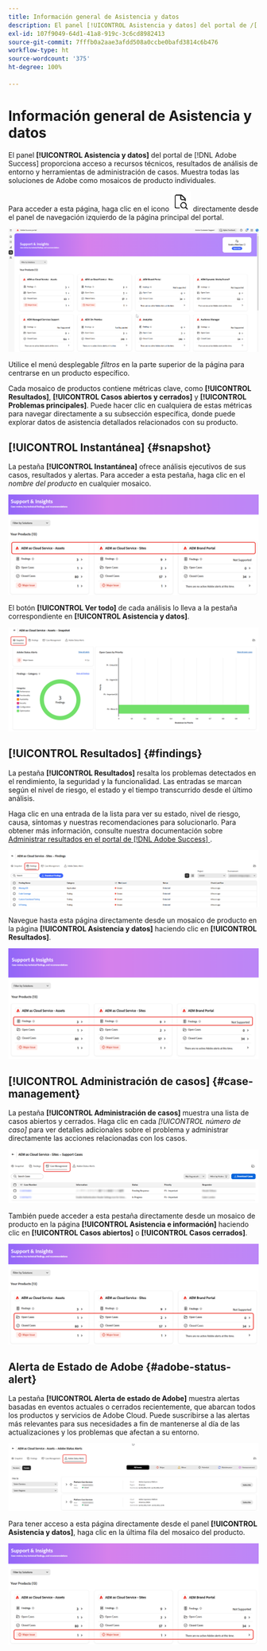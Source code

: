 ```yaml
---
title: Información general de Asistencia y datos
description: El panel [!UICONTROL Asistencia y datos] del portal de /[!DNL Adobe Success/] proporciona acceso a recursos técnicos, resultados de análisis de entorno y herramientas de administración de casos.
exl-id: 107f9049-64d1-41a8-919c-3c6cd8982413
source-git-commit: 7fffb0a2aae3afdd508a0ccbe0bafd3814c6b476
workflow-type: ht
source-wordcount: '375'
ht-degree: 100%

---
```


# Información general de Asistencia y datos

El panel **[!UICONTROL Asistencia y datos]** del portal de [!DNL Adobe Success] proporciona acceso a recursos técnicos, resultados de análisis de entorno y herramientas de administración de casos. Muestra todas las soluciones de Adobe como mosaicos de producto individuales.

Para acceder a esta página, haga clic en el icono ![support-and-insights-icon](/help/adobe-success-portal/assets/support-and-insight-icon.png) directamente desde el panel de navegación izquierdo de la página principal del portal.

![support-and-insights-landing-page](/help/adobe-success-portal/assets/support-and-insights-landing-page.png)

Utilice el menú desplegable *filtros* en la parte superior de la página para centrarse en un producto específico.

Cada mosaico de productos contiene métricas clave, como **[!UICONTROL Resultados]**, **[!UICONTROL Casos abiertos y cerrados]** y **[!UICONTROL Problemas principales]**. Puede hacer clic en cualquiera de estas métricas para navegar directamente a su subsección específica, donde puede explorar datos de asistencia detallados relacionados con su producto.

## [!UICONTROL Instantánea] {#snapshot}

La pestaña **[!UICONTROL Instantánea]** ofrece análisis ejecutivos de sus casos, resultados y alertas. Para acceder a esta pestaña, haga clic en el *nombre del producto* en cualquier mosaico.

![snapshot-from-support-and-insights-card](/help/adobe-success-portal/assets/snapshot-from-support-insights-card.png)

El botón **[!UICONTROL Ver todo]** de cada análisis lo lleva a la pestaña correspondiente en **[!UICONTROL Asistencia y datos]**.

![snapshot-tab](/help/adobe-success-portal/assets/snapshot-tab-support-and-insights.png)

## [!UICONTROL Resultados] {#findings}

La pestaña **[!UICONTROL Resultados]** resalta los problemas detectados en el rendimiento, la seguridad y la funcionalidad. Las entradas se marcan según el nivel de riesgo, el estado y el tiempo transcurrido desde el último análisis.

Haga clic en una entrada de la lista para ver su estado, nivel de riesgo, causa, síntomas y nuestras recomendaciones para solucionarlo. Para obtener más información, consulte nuestra documentación sobre [Administrar resultados en el portal de  [!DNL Adobe Success] ](/help/adobe-success-portal/technical-persona/support-and-insights/manage-findings-adobe-success-portal.md).

![findings-tab](/help/adobe-success-portal/assets/findings-tab-support-and-insights.png)

Navegue hasta esta página directamente desde un mosaico de producto en la página **[!UICONTROL Asistencia y datos]** haciendo clic en **[!UICONTROL Resultados]**.

![findings-from-support-and-insights-card](/help/adobe-success-portal/assets/findings-from-support-and-insights-card.png)

## [!UICONTROL Administración de casos] {#case-management}

La pestaña **[!UICONTROL Administración de casos]** muestra una lista de casos abiertos y cerrados. Haga clic en cada *[!UICONTROL número de caso]* para ver detalles adicionales sobre el problema y administrar directamente las acciones relacionadas con los casos.

![case-management-tab](/help/adobe-success-portal/assets/case-management-tab-support-and-insights.png)

También puede acceder a esta pestaña directamente desde un mosaico de producto en la página **[!UICONTROL Asistencia e información]** haciendo clic en **[!UICONTROL Casos abiertos]** o **[!UICONTROL Casos cerrados]**.

![case-management-from-support-and-insights-card](/help/adobe-success-portal/assets/case-management-from-support-insights-card.png)

## Alerta de Estado de Adobe {#adobe-status-alert}

La pestaña **[!UICONTROL Alerta de estado de Adobe]** muestra alertas basadas en eventos actuales o cerrados recientemente, que abarcan todos los productos y servicios de Adobe Cloud. Puede suscribirse a las alertas más relevantes para sus necesidades a fin de mantenerse al día de las actualizaciones y los problemas que afectan a su entorno.

![adobe-status-alert-tab](/help/adobe-success-portal/assets/status-alert-tab-support-and-insights.png)

Para tener acceso a esta página directamente desde el panel **[!UICONTROL Asistencia y datos]**, haga clic en la última fila del mosaico del producto.

![adobe-status-alert-support-and-insights-card](/help/adobe-success-portal/assets/status-alerts-from-support-insights-card.png)
